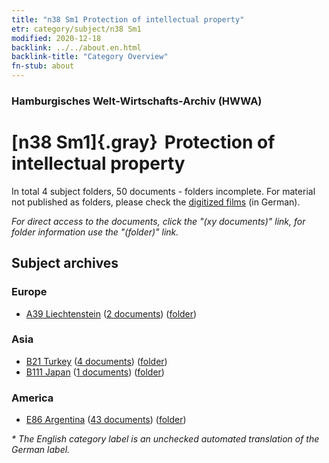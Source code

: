 ```yaml
---
title: "n38 Sm1 Protection of intellectual property"
etr: category/subject/n38 Sm1
modified: 2020-12-18
backlink: ../../about.en.html
backlink-title: "Category Overview"
fn-stub: about
---
```


### Hamburgisches Welt-Wirtschafts-Archiv (HWWA)
# [n38 Sm1]{.gray}&#8201; Protection of intellectual property&#160; 





In total 4 subject folders, 50 documents - folders incomplete.
For material not published as folders, please check the [digitized films](/film/h1_sh) (in German).

_For direct access to the documents, click the "(xy documents)" link, for folder information use the "(folder)" link._

## Subject archives



### Europe

- [A39 Liechtenstein](../../../geo/about.en.html#A39) (<a href="https://dfg-viewer.de/show/?tx_dlf[id]=https://pm20.zbw.eu/mets/sh/1410xx/141016/1457xx/145758/public.mets.en.xml" target="_blank">2 documents</a>) ([folder](http://purl.org/pressemappe20/folder/sh/141016,145758))

### Asia

- [B21 Turkey](../../../geo/about.en.html#B21) (<a href="https://dfg-viewer.de/show/?tx_dlf[id]=https://pm20.zbw.eu/mets/sh/1411xx/141111/1457xx/145758/public.mets.en.xml" target="_blank">4 documents</a>) ([folder](http://purl.org/pressemappe20/folder/sh/141111,145758))
- [B111 Japan](../../../geo/about.en.html#B111) (<a href="https://dfg-viewer.de/show/?tx_dlf[id]=https://pm20.zbw.eu/mets/sh/1412xx/141272/1457xx/145758/public.mets.en.xml" target="_blank">1 documents</a>) ([folder](http://purl.org/pressemappe20/folder/sh/141272,145758))

### America

- [E86 Argentina](../../../geo/about.en.html#E86) (<a href="https://dfg-viewer.de/show/?tx_dlf[id]=https://pm20.zbw.eu/mets/sh/1416xx/141692/1457xx/145758/public.mets.en.xml" target="_blank">43 documents</a>) ([folder](http://purl.org/pressemappe20/folder/sh/141692,145758))


_* The English category label is an unchecked automated translation of the German label._

